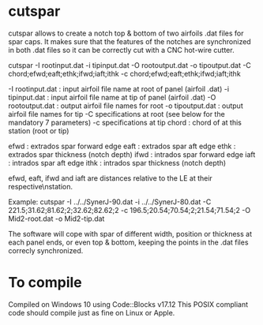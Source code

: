 # cutspar
cutspar allows to create a notch top &amp; bottom of two airfoils .dat files for spar caps. It makes sure that the features of the notches are synchronized in both .dat files so it can be correctly cut with a CNC hot-wire cutter.

cutspar -I rootinput.dat -i tipinput.dat -O rootoutput.dat -o tipoutput.dat -C chord;efwd;eaft;ethk;ifwd;iaft;ithk -c chord;efwd;eaft;ethk;ifwd;iaft;ithk

-I rootinput.dat : input airfoil file name at root of panel (airfoil .dat)
-i tipinput.dat  : input airfoil file name at tip of panel (airfoil .dat)
-O rootoutput.dat : output airfoil file names for root
-o tipoutput.dat : output airfoil file names for tip
-C specifications at root (see below for the mandatory 7 parameters)
-c specifications at tip
  chord : chord of at this station (root or tip)

  efwd : extrados spar forward edge
  eaft : extrados spar aft edge
  ethk : extrados spar thickness (notch depth)
  ifwd : intrados spar forward edge
  iaft : intrados spar aft edge
  ithk : intrados spar thickness (notch depth)

efwd, eaft, ifwd and iaft are distances relative to the LE at their respective\nstation.

Example:
cutspar -I ../../SynerJ-90.dat -i ../../SynerJ-80.dat -C 221.5;31.62;81.62;2;32.62;82.62;2 -c 196.5;20.54;70.54;2;21.54;71.54;2 -O Mid2-root.dat -o Mid2-tip.dat

The software will cope with spar of different width, position or thickness at each panel ends, or even top & bottom, keeping the points in the .dat files correcly synchronized.

# To compile
Compiled on Windows 10 using Code::Blocks v17.12
This POSIX compliant code should compile just as fine on Linux or Apple.
